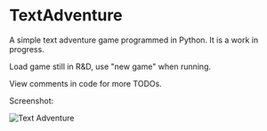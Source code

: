 # TextAdventure
A simple text adventure game programmed in Python. It is a work in progress.

Load game still in R&D, use "new game" when running.

View comments in code for more TODOs.

Screenshot:

![Text Adventure](http://i.imgur.com/uAAv4Gb.png)

